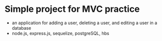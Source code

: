# Simple project for MVC practice
- an application for adding a user, deleting a user, and editing a user in a database
- node.js, express.js, sequelize, postgreSQL, hbs
